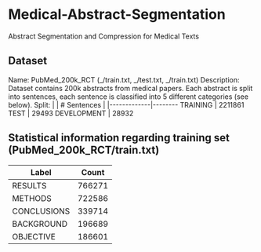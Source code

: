 # Medical-Abstract-Segmentation
Abstract Segmentation and Compression for Medical Texts

## Dataset ##
Name: PubMed_200k_RCT (_/train.txt, _/test.txt, _/train.txt)
Description: Dataset contains 200k abstracts from medical papers. Each abstract is split into sentences, each sentence is classified into 5 different categories (see below).
Split:
| | # Sentences |
|-------------|--------
TRAINING | 2211861 
TEST | 29493 
DEVELOPMENT | 28932

## Statistical information regarding training set (PubMed_200k_RCT/train.txt) ##
| Label | Count |
|-------------|--------|
| RESULTS     | 766271 |
| METHODS     | 722586 |
| CONCLUSIONS | 339714 |
| BACKGROUND  | 196689 |
| OBJECTIVE   | 186601 |





